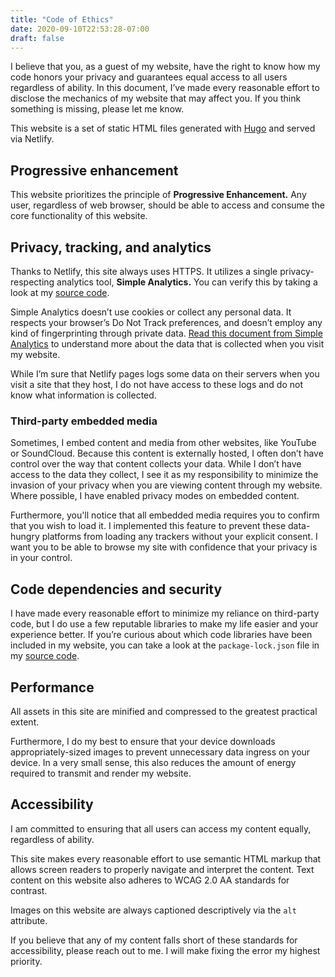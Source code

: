 ```yaml
---
title: "Code of Ethics"
date: 2020-09-10T22:53:28-07:00
draft: false
---
```


I believe that you, as a guest of my website, have the right to know how my code honors your privacy and guarantees equal access to all users regardless of ability. In this document, I’ve made every reasonable effort to disclose the mechanics of my website that may affect you. If you think something is missing, please let me know.

This website is a set of static HTML files generated with [Hugo](https://gohugo.io/) and served via Netlify.

## Progressive enhancement

This website prioritizes the principle of **Progressive Enhancement.** Any user, regardless of web browser, should be able to access and consume the core functionality of this website.

## Privacy, tracking, and analytics

Thanks to Netlify, this site always uses HTTPS. It utilizes a single privacy-respecting analytics tool, **Simple Analytics.** You can verify this by taking a look at my [source code](https://github.com/samlinville/).

Simple Analytics doesn’t use cookies or collect any personal data. It respects your browser’s Do Not Track preferences, and doesn’t employ any kind of fingerprinting through private data. [Read this document from Simple Analytics](https://docs.simpleanalytics.com/what-we-collect) to understand more about the data that is collected when you visit my website.

While I’m sure that Netlify pages logs some data on their servers when you visit a site that they host, I do not have access to these logs and do not know what information is collected.

### Third-party embedded media

Sometimes, I embed content and media from other websites, like YouTube or SoundCloud. Because this content is externally hosted, I often don’t have control over the way that content collects your data. While I don’t have access to the data they collect, I see it as my responsibility to minimize the invasion of your privacy when you are viewing content through my website. Where possible, I have enabled privacy modes on embedded content.

Furthermore, you'll notice that all embedded media requires you to confirm that you wish to load it. I implemented this feature to prevent these data-hungry platforms from loading any trackers without your explicit consent. I want you to be able to browse my site with confidence that your privacy is in your control.

## Code dependencies and security

I have made every reasonable effort to minimize my reliance on third-party code, but I do use a few reputable libraries to make my life easier and your experience better. If you’re curious about which code libraries have been included in my website, you can take a look at the `package-lock.json` file in my [source code](https://github.com/samlinville/).

## Performance

All assets in this site are minified and compressed to the greatest practical extent.

Furthermore, I do my best to ensure that your device downloads appropriately-sized images to prevent unnecessary data ingress on your device. In a very small sense, this also reduces the amount of energy required to transmit and render my website.

## Accessibility

I am committed to ensuring that all users can access my content equally, regardless of ability.

This site makes every reasonable effort to use semantic HTML markup that allows screen readers to properly navigate and interpret the content. Text content on this website also adheres to WCAG 2.0 AA standards for contrast.

Images on this website are always captioned descriptively via the `alt` attribute.

If you believe that any of my content falls short of these standards for accessibility, please reach out to me. I will make fixing the error my highest priority.